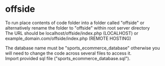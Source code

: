 # offside
To run place contents of code folder into a folder called "offside" or alternatively rename the folder to "offside" within root server directory  
The URL should be localhost/offside/index.php (LOCALHOST) or example_domain.com/offside/index.php (REMOTE HOSTING)

The database name must be "sports_ecommerce_database" otherwise you will need to change the code across several files to access it.  
Import provided sql file ("sports_ecommerce_database.sql").

